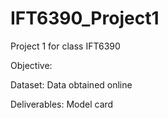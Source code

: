 # IFT6390_Project1

Project 1 for class IFT6390

Objective:

Dataset: 
Data obtained online

Deliverables:
Model card
